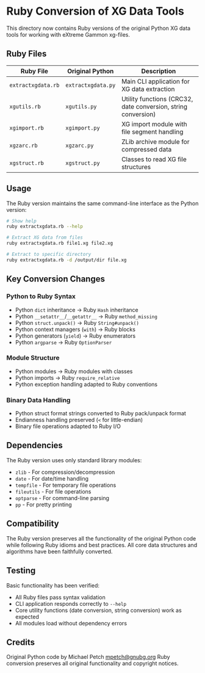 # Ruby Conversion of XG Data Tools

This directory now contains Ruby versions of the original Python XG data tools for working with eXtreme Gammon xg-files.

## Ruby Files

| Ruby File | Original Python | Description |
|-----------|----------------|-------------|
| `extractxgdata.rb` | `extractxgdata.py` | Main CLI application for XG data extraction |
| `xgutils.rb` | `xgutils.py` | Utility functions (CRC32, date conversion, string conversion) |
| `xgimport.rb` | `xgimport.py` | XG import module with file segment handling |
| `xgzarc.rb` | `xgzarc.py` | ZLib archive module for compressed data |
| `xgstruct.rb` | `xgstruct.py` | Classes to read XG file structures |

## Usage

The Ruby version maintains the same command-line interface as the Python version:

```bash
# Show help
ruby extractxgdata.rb --help

# Extract XG data from files
ruby extractxgdata.rb file1.xg file2.xg

# Extract to specific directory
ruby extractxgdata.rb -d /output/dir file.xg
```

## Key Conversion Changes

### Python to Ruby Syntax
- Python `dict` inheritance → Ruby `Hash` inheritance
- Python `__setattr__`/`__getattr__` → Ruby `method_missing`
- Python `struct.unpack()` → Ruby `String#unpack()`
- Python context managers (`with`) → Ruby blocks
- Python generators (`yield`) → Ruby enumerators
- Python `argparse` → Ruby `OptionParser`

### Module Structure
- Python modules → Ruby modules with classes
- Python imports → Ruby `require_relative`
- Python exception handling adapted to Ruby conventions

### Binary Data Handling
- Python struct format strings converted to Ruby pack/unpack format
- Endianness handling preserved (`<` for little-endian)
- Binary file operations adapted to Ruby I/O

## Dependencies

The Ruby version uses only standard library modules:
- `zlib` - For compression/decompression
- `date` - For date/time handling  
- `tempfile` - For temporary file operations
- `fileutils` - For file operations
- `optparse` - For command-line parsing
- `pp` - For pretty printing

## Compatibility

The Ruby version preserves all the functionality of the original Python code while following Ruby idioms and best practices. All core data structures and algorithms have been faithfully converted.

## Testing

Basic functionality has been verified:
- All Ruby files pass syntax validation
- CLI application responds correctly to `--help`
- Core utility functions (date conversion, string conversion) work as expected
- All modules load without dependency errors

## Credits

Original Python code by Michael Petch <mpetch@gnubg.org>
Ruby conversion preserves all original functionality and copyright notices.
